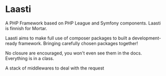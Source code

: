 # Laasti
A PHP Framework based on PHP League and Symfony components. Laasti is finnish for Mortar. 

Laasti aims to make full use of composer packages to built a development-ready framework. Bringing carefully chosen packages together!

No closure are encouraged, you won't even see them in the docs. Everything is in a class.

A stack of middlewares to deal with the request